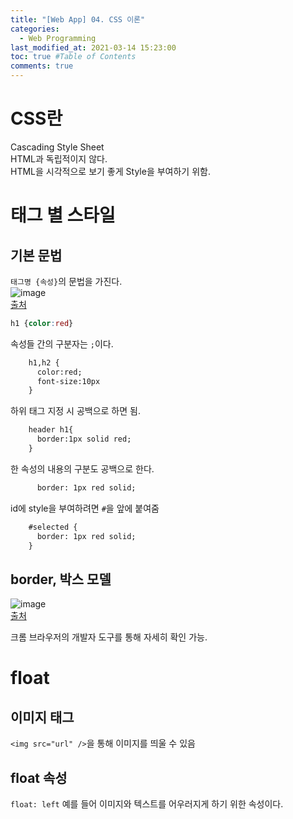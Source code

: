 ```yaml
---
title: "[Web App] 04. CSS 이론"
categories: 
  - Web Programming
last_modified_at: 2021-03-14 15:23:00
toc: true #Table of Contents
comments: true
---
```


# CSS란
Cascading Style Sheet  
HTML과 독립적이지 않다.  
HTML을 시각적으로 보기 좋게 Style을 부여하기 위함.  

# 태그 별 스타일
## 기본 문법
`태그명 {속성}`의 문법을 가진다.  
![image](https://user-images.githubusercontent.com/65759076/111064704-d7127900-84f8-11eb-8dce-f847efbf6a30.png)  
[출처](https://youtu.be/IxCPOBLQeU0?list=PLuHgQVnccGMAE4Sn_SYvMw5-qEADJcU-X&t=790)  
```css
h1 {color:red}
```

속성들 간의 구분자는 `;`이다.  
```html
    h1,h2 {
      color:red;
      font-size:10px
    }
```

하위 태그 지정 시 공백으로 하면 됨.  
```html
    header h1{
      border:1px solid red;
    }
```

한 속성의 내용의 구분도 공백으로 한다.  
```html
      border: 1px red solid;
```

id에 style을 부여하려면 `#`을 앞에 붙여줌  
```html
    #selected {
      border: 1px red solid;
    }
```

## border, 박스 모델  
![image](https://user-images.githubusercontent.com/65759076/111065169-b0a20d00-84fb-11eb-9b5f-03e224face83.png)  
[출처](https://youtu.be/6K-WMWP_94Q?list=PLuHgQVnccGMAE4Sn_SYvMw5-qEADJcU-X&t=787)  

크롬 브라우저의 개발자 도구를 통해 자세히 확인 가능.  

# float
## 이미지 태그
`<img src="url" />`을 통해 이미지를 띄울 수 있음  

## float 속성
`float: left`
예를 들어 이미지와 텍스트를 어우러지게 하기 위한 속성이다.


